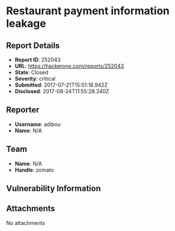 # Restaurant payment information leakage

## Report Details
- **Report ID**: 252043
- **URL**: https://hackerone.com/reports/252043
- **State**: Closed
- **Severity**: critical
- **Submitted**: 2017-07-21T15:51:18.942Z
- **Disclosed**: 2017-08-24T11:55:28.240Z

## Reporter
- **Username**: adibou
- **Name**: N/A

## Team
- **Name**: N/A
- **Handle**: zomato

## Vulnerability Information


## Attachments
No attachments
